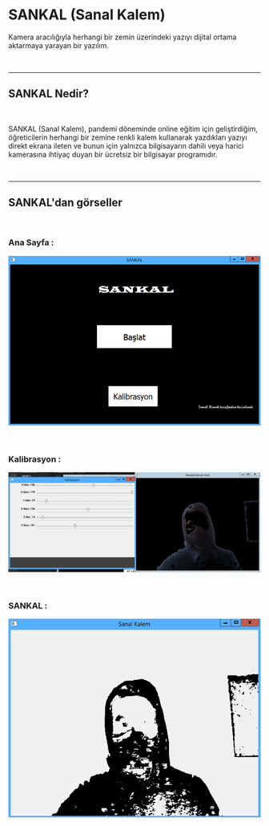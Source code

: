 # SANKAL (Sanal Kalem)
 Kamera aracılığıyla herhangi bir zemin üzerindeki yazıyı dijital ortama aktarmaya yarayan bir yazılım.

 <br>

 ---
## SANKAL Nedir?

<br>

SANKAL (Sanal Kalem), pandemi döneminde online eğitim için geliştirdiğim, öğreticilerin herhangi bir zemine renkli kalem kullanarak yazdıkları yazıyı direkt ekrana ileten ve bunun için yalnızca bilgisayarın dahili veya harici kamerasına ihtiyaç duyan bir ücretsiz bir bilgisayar programıdır.

 <br>

 ---
## SANKAL'dan görseller

<br>

### **Ana Sayfa :**

![Ana Sayfa](pics/Ana-sayfa.png?raw=true "Ana Sayfa")

<br>

### **Kalibrasyon :**


![Kalibrasyon](pics/Kalibrasyon.png?raw=true "Kalibrasyon")

<br>

### **SANKAL :**


![SANKAL](pics/Ekran.png?raw=true "SANKAL")
